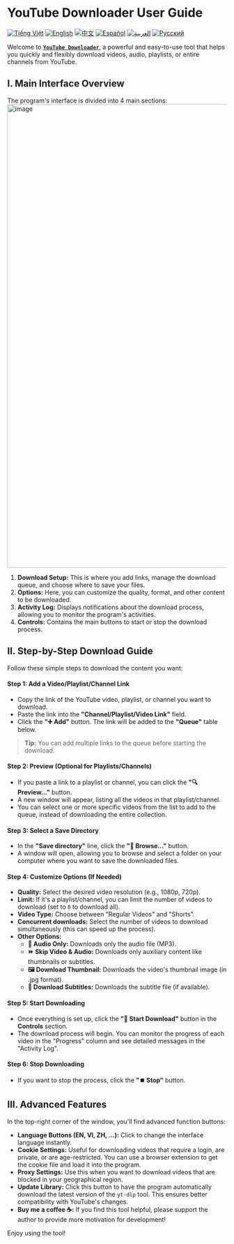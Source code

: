 # YouTube Downloader User Guide
[![Tiếng Việt](https://img.shields.io/badge/Tiếng%20Việt-green)](README_vi.md) [![English](https://img.shields.io/badge/English-blue)](README.md) [![中文](https://img.shields.io/badge/中文-red)](README_zh.md) [![Español](https://img.shields.io/badge/Español-orange)](README_es.md) [![العربية](https://img.shields.io/badge/العربية-grey)](README_ar.md) [![Русский](https://img.shields.io/badge/Русский-yellow)](README_ru.md)

Welcome to [**`YouTube Downloader`**](https://github.com/duckmartians/YouTube_Downloader/releases/), a powerful and easy-to-use tool that helps you quickly and flexibly download videos, audio, playlists, or entire channels from YouTube.

## **I. Main Interface Overview**

The program's interface is divided into 4 main sections:
<img width="1740" height="1064" alt="image" src="https://github.com/user-attachments/assets/d268e850-2c70-4d83-bc42-d6fe75ea4a9d" />

1.  **Download Setup:** This is where you add links, manage the download queue, and choose where to save your files.
2.  **Options:** Here, you can customize the quality, format, and other content to be downloaded.
3.  **Activity Log:** Displays notifications about the download process, allowing you to monitor the program's activities.
4.  **Controls:** Contains the main buttons to start or stop the download process.

## **II. Step-by-Step Download Guide**

Follow these simple steps to download the content you want:

#### **Step 1: Add a Video/Playlist/Channel Link**
* Copy the link of the YouTube video, playlist, or channel you want to download.
* Paste the link into the **"Channel/Playlist/Video Link"** field.
* Click the **"➕ Add"** button. The link will be added to the **"Queue"** table below.
> **Tip:** You can add multiple links to the queue before starting the download.

#### **Step 2: Preview (Optional for Playlists/Channels)**
* If you paste a link to a playlist or channel, you can click the **"🔍 Preview..."** button.
* A new window will appear, listing all the videos in that playlist/channel.
* You can select one or more specific videos from the list to add to the queue, instead of downloading the entire collection.

#### **Step 3: Select a Save Directory**
* In the **"Save directory"** line, click the **"📂 Browse..."** button.
* A window will open, allowing you to browse and select a folder on your computer where you want to save the downloaded files.

#### **Step 4: Customize Options (If Needed)**
* **Quality:** Select the desired video resolution (e.g., 1080p, 720p).
* **Limit:** If it's a playlist/channel, you can limit the number of videos to download (set to `0` to download all).
* **Video Type:** Choose between "Regular Videos" and "Shorts".
* **Concurrent downloads:** Select the number of videos to download simultaneously (this can speed up the process).
* **Other Options:**
  * **🎵 Audio Only:** Downloads only the audio file (MP3).
  * **⏩ Skip Video & Audio:** Downloads only auxiliary content like thumbnails or subtitles.
  * **🖼️ Download Thumbnail:** Downloads the video's thumbnail image (in .jpg format).
  * **📝 Download Subtitles:** Downloads the subtitle file (if available).

#### **Step 5: Start Downloading**
* Once everything is set up, click the **"🚀 Start Download"** button in the **Controls** section.
* The download process will begin. You can monitor the progress of each video in the "Progress" column and see detailed messages in the "Activity Log".

#### **Step 6: Stop Downloading**
* If you want to stop the process, click the **"⏹️ Stop"** button.

## **III. Advanced Features**

In the top-right corner of the window, you'll find advanced function buttons:
* **Language Buttons (EN, VI, ZH, ...):** Click to change the interface language instantly.
* **Cookie Settings:** Useful for downloading videos that require a login, are private, or are age-restricted. You can use a browser extension to get the cookie file and load it into the program.
* **Proxy Settings:** Use this when you want to download videos that are blocked in your geographical region.
* **Update Library:** Click this button to have the program automatically download the latest version of the `yt-dlp` tool. This ensures better compatibility with YouTube's changes.
* **Buy me a coffee ☕:** If you find this tool helpful, please support the author to provide more motivation for development!

Enjoy using the tool!

